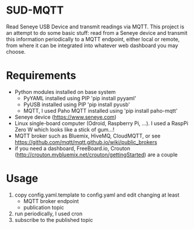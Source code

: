 # SUD-MQTT
Read Seneye USB Device and transmit readings via MQTT.
This project is an attempt to do some basic stuff: read from a Seneye device and transmit this information periodically to a MQTT endpoint, either local or remote, from where it can be integrated into whatever web dashboard you may choose.

# Requirements
- Python modules installed on base system
	- PyYAML installed using PIP 'pip install pyyaml'
	- PyUSB installed using PIP 'pip install pyusb'
	- MQTT, I used Paho MQTT installed using 'pip install paho-mqtt'
- Seneye device (https://www.seneye.com)
- Linux single-board computer (Odroid, Raspberry Pi, ...). I used a RaspPi Zero W which looks like a stick of gum...!
- MQTT broker such as Bluemix, HiveMQ, CloudMQTT, or see https://github.com/mqtt/mqtt.github.io/wiki/public_brokers
- if you need a dashboard, FreeBoard.io, Crouton (http://crouton.mybluemix.net/crouton/gettingStarted) are a couple

# Usage
1. copy config.yaml.template to config.yaml and edit changing at least
	- MQTT broker endpoint
	- publication topic
1. run periodically, I used cron
1. subscribe to the published topic